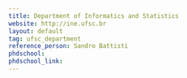 ```yaml
---
title: Department of Informatics and Statistics
website: http://ine.ufsc.br
layout: default
tag: ufsc_department
reference_person: Sandro Battisti
phdschool: 
phdschool_link: 
---
```

